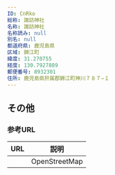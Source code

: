 ```yaml
---
ID: CnRko
総称: 諏訪神社
名称: 諏訪神社
名称読み: null
別名: null
都道府県: 鹿児島県
区域: 錦江町
緯度: 31.270755
経度: 130.7927889
郵便番号: 8932301
住所: 鹿児島県肝属郡錦江町神川７８７−１
---
```


## その他

### 参考URL

| URL | 説明          |
| --- | ------------- |
|     | OpenStreetMap |
